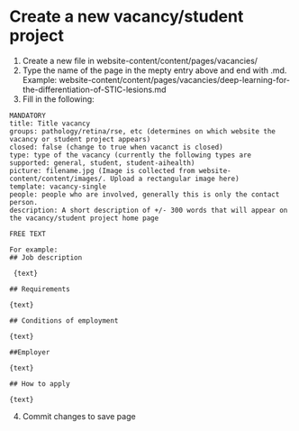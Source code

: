 # Create a new vacancy/student project

1. Create a new file in website-content/content/pages/vacancies/
2. Type the name of the page in the mepty entry above and end with .md. Example:  website-content/content/pages/vacancies/deep-learning-for-the-differentiation-of-STIC-lesions.md
3. Fill in the following:
```
MANDATORY
title: Title vacancy
groups: pathology/retina/rse, etc (determines on which website the vacancy or student project appears)
closed: false (change to true when vacanct is closed)
type: type of the vacancy (currently the following types are supported: general, student, student-aihealth)
picture: filename.jpg (Image is collected from website-content/content/images/. Upload a rectangular image here)
template: vacancy-single
people: people who are involved, generally this is only the contact person.
description: A short description of +/- 300 words that will appear on the vacancy/student project home page

FREE TEXT

For example:
## Job description

 {text}

## Requirements

{text}

## Conditions of employment

{text}

##Employer

{text}

## How to apply

{text}
```

4. Commit changes to save page
